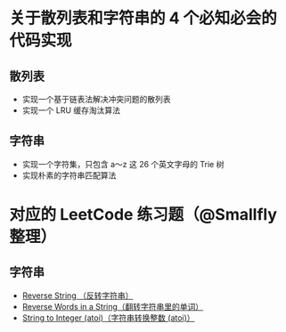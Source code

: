 # 关于散列表和字符串的 4 个必知必会的代码实现

## 散列表
- 实现一个基于链表法解决冲突问题的散列表
- 实现一个 LRU 缓存淘汰算法

## 字符串
- 实现一个字符集，只包含 a～z 这 26 个英文字母的 Trie 树
- 实现朴素的字符串匹配算法

# 对应的 LeetCode 练习题（@Smallfly 整理）

## 字符串

- [Reverse String （反转字符串）](https://leetcode-cn.com/problems/reverse-string/)
- [Reverse Words in a String（翻转字符串里的单词）](https://leetcode-cn.com/problems/reverse-words-in-a-string/)
- [String to Integer (atoi)（字符串转换整数 (atoi)）](文版：https://leetcode-cn.com/problems/string-to-integer-atoi/)
